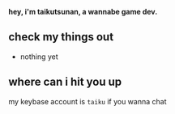 **hey, i'm taikutsunan, a wannabe game dev.**
## check my things out
- nothing yet
## where can i hit you up
my keybase account is `taiku` if you wanna chat
